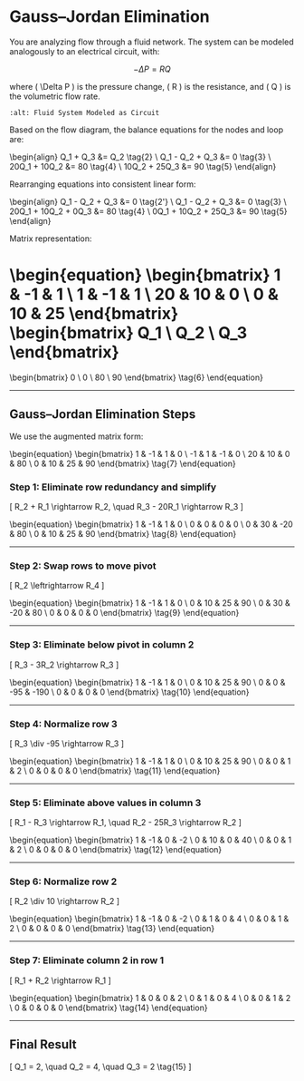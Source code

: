 # Gauss–Jordan Elimination

You are analyzing flow through a fluid network. The system can be modeled analogously to an electrical circuit, with:

$$
-\Delta P = RQ \tag{1}
$$

where \( \Delta P \) is the pressure change, \( R \) is the resistance, and \( Q \) is the volumetric flow rate.

```{image} ./_images/FluidCircuitImage.png
:alt: Fluid System Modeled as Circuit
```

Based on the flow diagram, the balance equations for the nodes and loop are:

\begin{align}
Q_1 + Q_3 &= Q_2 \tag{2} \\
Q_1 - Q_2 + Q_3 &= 0 \tag{3} \\
20Q_1 + 10Q_2 &= 80 \tag{4} \\
10Q_2 + 25Q_3 &= 90 \tag{5}
\end{align}

Rearranging equations into consistent linear form:

\begin{align}
Q_1 - Q_2 + Q_3 &= 0 \tag{2'} \\
Q_1 - Q_2 + Q_3 &= 0 \tag{3} \\
20Q_1 + 10Q_2 + 0Q_3 &= 80 \tag{4} \\
0Q_1 + 10Q_2 + 25Q_3 &= 90 \tag{5}
\end{align}

Matrix representation:

\begin{equation}
\begin{bmatrix}
1 & -1 & 1 \\
1 & -1 & 1 \\
20 & 10 & 0 \\
0 & 10 & 25
\end{bmatrix}
\begin{bmatrix}
Q_1 \\ Q_2 \\ Q_3
\end{bmatrix}
=
\begin{bmatrix}
0 \\ 0 \\ 80 \\ 90
\end{bmatrix}
\tag{6}
\end{equation}

---

## Gauss–Jordan Elimination Steps

We use the augmented matrix form:

\begin{equation}
\begin{bmatrix}
1 & -1 & 1 & 0 \\
-1 & 1 & -1 & 0 \\
20 & 10 & 0 & 80 \\
0 & 10 & 25 & 90
\end{bmatrix}
\tag{7}
\end{equation}

### Step 1: Eliminate row redundancy and simplify

\[
R_2 + R_1 \rightarrow R_2, \quad R_3 - 20R_1 \rightarrow R_3
\]

\begin{equation}
\begin{bmatrix}
1 & -1 & 1 & 0 \\
0 & 0 & 0 & 0 \\
0 & 30 & -20 & 80 \\
0 & 10 & 25 & 90
\end{bmatrix}
\tag{8}
\end{equation}

---

### Step 2: Swap rows to move pivot

\[
R_2 \leftrightarrow R_4
\]

\begin{equation}
\begin{bmatrix}
1 & -1 & 1 & 0 \\
0 & 10 & 25 & 90 \\
0 & 30 & -20 & 80 \\
0 & 0 & 0 & 0
\end{bmatrix}
\tag{9}
\end{equation}

---

### Step 3: Eliminate below pivot in column 2

\[
R_3 - 3R_2 \rightarrow R_3
\]

\begin{equation}
\begin{bmatrix}
1 & -1 & 1 & 0 \\
0 & 10 & 25 & 90 \\
0 & 0 & -95 & -190 \\
0 & 0 & 0 & 0
\end{bmatrix}
\tag{10}
\end{equation}

---

### Step 4: Normalize row 3

\[
R_3 \div -95 \rightarrow R_3
\]

\begin{equation}
\begin{bmatrix}
1 & -1 & 1 & 0 \\
0 & 10 & 25 & 90 \\
0 & 0 & 1 & 2 \\
0 & 0 & 0 & 0
\end{bmatrix}
\tag{11}
\end{equation}

---

### Step 5: Eliminate above values in column 3

\[
R_1 - R_3 \rightarrow R_1, \quad R_2 - 25R_3 \rightarrow R_2
\]

\begin{equation}
\begin{bmatrix}
1 & -1 & 0 & -2 \\
0 & 10 & 0 & 40 \\
0 & 0 & 1 & 2 \\
0 & 0 & 0 & 0
\end{bmatrix}
\tag{12}
\end{equation}

---

### Step 6: Normalize row 2

\[
R_2 \div 10 \rightarrow R_2
\]

\begin{equation}
\begin{bmatrix}
1 & -1 & 0 & -2 \\
0 & 1 & 0 & 4 \\
0 & 0 & 1 & 2 \\
0 & 0 & 0 & 0
\end{bmatrix}
\tag{13}
\end{equation}

---

### Step 7: Eliminate column 2 in row 1

\[
R_1 + R_2 \rightarrow R_1
\]

\begin{equation}
\begin{bmatrix}
1 & 0 & 0 & 2 \\
0 & 1 & 0 & 4 \\
0 & 0 & 1 & 2 \\
0 & 0 & 0 & 0
\end{bmatrix}
\tag{14}
\end{equation}

---

## Final Result

\[
Q_1 = 2, \quad Q_2 = 4, \quad Q_3 = 2 \tag{15}
\]